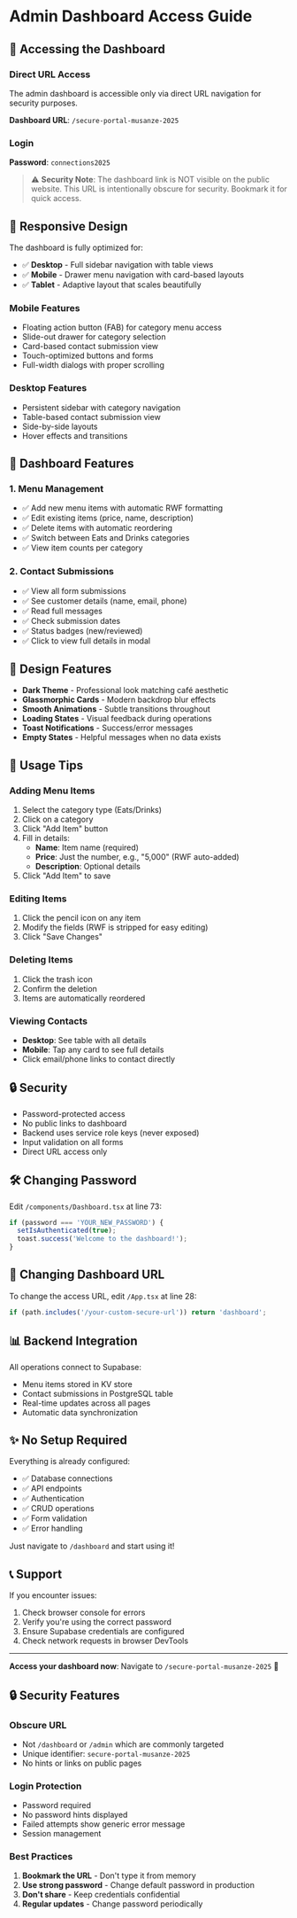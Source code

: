 # Admin Dashboard Access Guide

## 🔐 Accessing the Dashboard

### Direct URL Access
The admin dashboard is accessible only via direct URL navigation for security purposes.

**Dashboard URL**: `/secure-portal-musanze-2025`

### Login
**Password**: `connections2025`

> ⚠️ **Security Note**: The dashboard link is NOT visible on the public website. This URL is intentionally obscure for security. Bookmark it for quick access.

## 📱 Responsive Design

The dashboard is fully optimized for:
- ✅ **Desktop** - Full sidebar navigation with table views
- ✅ **Mobile** - Drawer menu navigation with card-based layouts
- ✅ **Tablet** - Adaptive layout that scales beautifully

### Mobile Features
- Floating action button (FAB) for category menu access
- Slide-out drawer for category selection
- Card-based contact submission view
- Touch-optimized buttons and forms
- Full-width dialogs with proper scrolling

### Desktop Features
- Persistent sidebar with category navigation
- Table-based contact submission view
- Side-by-side layouts
- Hover effects and transitions

## 🎯 Dashboard Features

### 1. Menu Management
- ✅ Add new menu items with automatic RWF formatting
- ✅ Edit existing items (price, name, description)
- ✅ Delete items with automatic reordering
- ✅ Switch between Eats and Drinks categories
- ✅ View item counts per category

### 2. Contact Submissions
- ✅ View all form submissions
- ✅ See customer details (name, email, phone)
- ✅ Read full messages
- ✅ Check submission dates
- ✅ Status badges (new/reviewed)
- ✅ Click to view full details in modal

## 🎨 Design Features

- **Dark Theme** - Professional look matching café aesthetic
- **Glassmorphic Cards** - Modern backdrop blur effects
- **Smooth Animations** - Subtle transitions throughout
- **Loading States** - Visual feedback during operations
- **Toast Notifications** - Success/error messages
- **Empty States** - Helpful messages when no data exists

## 📝 Usage Tips

### Adding Menu Items
1. Select the category type (Eats/Drinks)
2. Click on a category
3. Click "Add Item" button
4. Fill in details:
   - **Name**: Item name (required)
   - **Price**: Just the number, e.g., "5,000" (RWF auto-added)
   - **Description**: Optional details
5. Click "Add Item" to save

### Editing Items
1. Click the pencil icon on any item
2. Modify the fields (RWF is stripped for easy editing)
3. Click "Save Changes"

### Deleting Items
1. Click the trash icon
2. Confirm the deletion
3. Items are automatically reordered

### Viewing Contacts
- **Desktop**: See table with all details
- **Mobile**: Tap any card to see full details
- Click email/phone links to contact directly

## 🔒 Security

- Password-protected access
- No public links to dashboard
- Backend uses service role keys (never exposed)
- Input validation on all forms
- Direct URL access only

## 🛠️ Changing Password

Edit `/components/Dashboard.tsx` at line 73:

```typescript
if (password === 'YOUR_NEW_PASSWORD') {
  setIsAuthenticated(true);
  toast.success('Welcome to the dashboard!');
}
```

## 🔗 Changing Dashboard URL

To change the access URL, edit `/App.tsx` at line 28:

```typescript
if (path.includes('/your-custom-secure-url')) return 'dashboard';
```

## 📊 Backend Integration

All operations connect to Supabase:
- Menu items stored in KV store
- Contact submissions in PostgreSQL table
- Real-time updates across all pages
- Automatic data synchronization

## ✨ No Setup Required

Everything is already configured:
- ✅ Database connections
- ✅ API endpoints
- ✅ Authentication
- ✅ CRUD operations
- ✅ Form validation
- ✅ Error handling

Just navigate to `/dashboard` and start using it!

## 📞 Support

If you encounter issues:
1. Check browser console for errors
2. Verify you're using the correct password
3. Ensure Supabase credentials are configured
4. Check network requests in browser DevTools

---

**Access your dashboard now**: Navigate to `/secure-portal-musanze-2025` 🚀

## 🔒 Security Features

### Obscure URL
- Not `/dashboard` or `/admin` which are commonly targeted
- Unique identifier: `secure-portal-musanze-2025`
- No hints or links on public pages

### Login Protection
- Password required
- No password hints displayed
- Failed attempts show generic error message
- Session management

### Best Practices
1. **Bookmark the URL** - Don't type it from memory
2. **Use strong password** - Change default password in production
3. **Don't share** - Keep credentials confidential
4. **Regular updates** - Change password periodically
